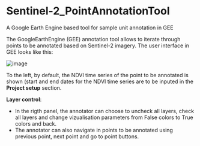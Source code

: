 # Sentinel-2_PointAnnotationTool
A Google Earth Engine based tool for sample unit annotation in GEE


The GoogleEarthEngine (GEE) annotation tool allows to iterate through points to be annotated based on Sentinel-2 imagery. 
The user interface in GEE looks like this:

![image](https://github.com/user-attachments/assets/33457c57-1efb-4b61-af27-6759e341d282)

To the left, by default, the NDVI time series of the point to be annotated is shown (start and end dates for the NDVI time series are to be inputed in the **Project setup** section.

**Layer control**: 
- In the rigth panel, the annotator can choose to uncheck all layers, check all layers and change vizualisation parameters from False colors to True colors and back.
- The annotator can also navigate in points to be annotated using previous point, next point and go to point buttons.

